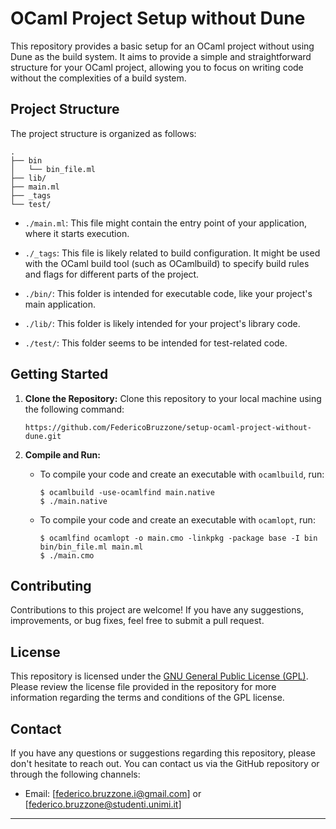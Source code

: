 # OCaml Project Setup without Dune

This repository provides a basic setup for an OCaml project without using Dune as the build system. It aims to provide a simple and straightforward structure for your OCaml project, allowing you to focus on writing code without the complexities of a build system.

## Project Structure

The project structure is organized as follows:

```
.
├── bin
│   └── bin_file.ml
├── lib/
├── main.ml
├── _tags
└── test/
```

- `./main.ml`: This file might contain the entry point of your application, where it starts execution.

- `./_tags`: This file is likely related to build configuration. It might be used with the OCaml build tool (such as OCamlbuild) to specify build rules and flags for different parts of the project.

- `./bin/`: This folder is intended for executable code, like your project's main application.

- `./lib/`: This folder is likely intended for your project's library code.

- `./test/`: This folder seems to be intended for test-related code.

## Getting Started

1. **Clone the Repository:** Clone this repository to your local machine using the following command:

   ```
   https://github.com/FedericoBruzzone/setup-ocaml-project-without-dune.git
   ```

2. **Compile and Run:**

    - To compile your code and create an executable with `ocamlbuild`, run:
        ```
        $ ocamlbuild -use-ocamlfind main.native 
        $ ./main.native
        ```
    - To compile your code and create an executable with `ocamlopt`, run:
        ```
        $ ocamlfind ocamlopt -o main.cmo -linkpkg -package base -I bin bin/bin_file.ml main.ml
        $ ./main.cmo
        ```

## Contributing

Contributions to this project are welcome! If you have any suggestions, improvements, or bug fixes, feel free to submit a pull request.

## License

This repository is licensed under the [GNU General Public License (GPL)](https://www.gnu.org/licenses/gpl-3.0.html). Please review the license file provided in the repository for more information regarding the terms and conditions of the GPL license.

## Contact

If you have any questions or suggestions regarding this repository, please don't hesitate to reach out. You can contact us via the GitHub repository or through the following channels:
- Email: [federico.bruzzone.i@gmail.com] or [federico.bruzzone@studenti.unimi.it]
---


